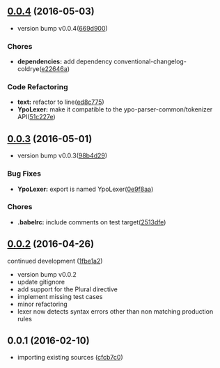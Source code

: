 <a name="0.0.4"></a>
## [0.0.4](https://github.com/coldrye-es/ypo-lexer-ypo/compare/v0.0.3...v0.0.4) (2016-05-03)


* version bump v0.0.4([669d900](https://github.com/coldrye-es/ypo-lexer-ypo/commit/669d900))


### Chores

* **dependencies:** add dependency conventional-changelog-coldrye([e22646a](https://github.com/coldrye-es/ypo-lexer-ypo/commit/e22646a))


### Code Refactoring

* **text:** refactor to line([ed8c775](https://github.com/coldrye-es/ypo-lexer-ypo/commit/ed8c775))
* **YpoLexer:** make it compatible to the ypo-parser-common/tokenizer API([51c227e](https://github.com/coldrye-es/ypo-lexer-ypo/commit/51c227e))



<a name="0.0.3"></a>
## [0.0.3](https://github.com/coldrye-es/ypo-lexer-ypo/compare/v0.0.2...v0.0.3) (2016-05-01)


* version bump v0.0.3([98b4d29](https://github.com/coldrye-es/ypo-lexer-ypo/commit/98b4d29))


### Bug Fixes

* **YpoLexer:** export is named YpoLexer([0e9f8aa](https://github.com/coldrye-es/ypo-lexer-ypo/commit/0e9f8aa))


### Chores

* **.babelrc:** include comments on test target([2513dfe](https://github.com/coldrye-es/ypo-lexer-ypo/commit/2513dfe))



<a name="0.0.2"></a>
## [0.0.2](https://github.com/coldrye-es/ypo-lexer-ypo/compare/v0.0.1...v0.0.2) (2016-04-26)

continued development ([1fbe1a2](https://github.com/coldrye-es/ypo-lexer-ypo/commit/1fbe1a2))

* version bump v0.0.2
* update gitignore
* add support for the Plural directive
* implement missing test cases
* minor refactoring
* lexer now detects syntax errors other than non matching production rules



<a name="0.0.1"></a>
## 0.0.1 (2016-02-10)


* importing existing sources ([cfcb7c0](https://github.com/coldrye-es/ypo-lexer-ypo/commit/cfcb7c0))



